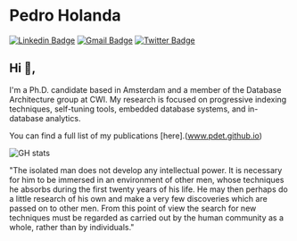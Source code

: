 # Pedro Holanda
[![Linkedin Badge](https://img.shields.io/badge/-pedroholanda-blue?style=flat-square&logo=Linkedin&logoColor=white&link=https://www.linkedin.com/in/pedro-holanda-5447335a/)](https://www.linkedin.com/in/pedro-holanda-5447335a/)
[![Gmail Badge](https://img.shields.io/badge/-pedroholanda@gmail.com-c14438?style=flat-square&logo=Gmail&logoColor=white&link=mailto:pedroholanda@gmail.com)](mailto:pedroholanda@gmail.com)
[![Twitter Badge](https://img.shields.io/badge/-@holanda_pe-1ca0f1?style=flat-square&labelColor=1ca0f1&logo=twitter&logoColor=white&link=https://twitter.com/holanda_pe)](https://twitter.com/holanda_pe)

## Hi 👋, 
I'm a Ph.D. candidate based in Amsterdam and a member of the Database Architecture group at CWI. My research is focused on progressive indexing techniques, self-tuning tools, embedded database systems, and in-database analytics.

You can find a full list of my publications [here].(www.pdet.github.io)

![GH stats](https://github-readme-stats.vercel.app/api?username=pdet&hide=["issues"]&show_icons=true)


"The isolated man does not develop
any intellectual power. It is necessary for him to be immersed in an
environment of other men, whose
techniques he absorbs during the
first twenty years of his life. He may
then perhaps do a little research of
his own and make a very few discoveries which are passed on to other
men. From this point of view the
search for new techniques must be
regarded as carried out by the human community as a whole, rather
than by individuals." 
